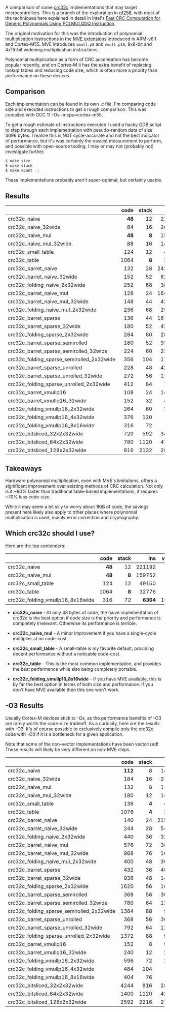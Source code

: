 
A comparison of some [crc32c][crc] implementations that may target
microcontrollers. This is a branch of the exploration in [gf256][gf256],
with most of the techniques here explained in detail in Intel's [Fast CRC
Computation for Generic Polynomials Using PCLMULQDQ Instruction][intel-whitepaper].

The original motivation for this was the introduction of polynomial
multiplication instructions in the [MVE extensions][MVE] introduced in
ARM-v8.1 and Cortex-M55. MVE introduces `vmull.p8` and `vmull.p16`, 8x8-bit
and 4x16-bit widening multiplication instructions.

Polynomial multiplication as a form of CRC acceleration has become popular
recently, and on Cortex-M it has the extra benefit of replacing lookup tables
and reducing code size, which is often more a priority than performance on
these devices.

## Comparison

Each implementation can be found in its own .c file. I'm comparing code size
and executed instructions to get a rough comparison. This was compiled with
GCC 11 -Os -mcpu=cortex-m55.

To get a rough estimate of instructions executed I used a hacky GDB script
to step through each implementation with pseudo-random data of size 4096 bytes.
I realize this is NOT cycle-accurate and not the best indicator of performance,
but it's was certainly the easiest measurement to perform, and possible with
open-source tooling. I may or may not (probably not) investigate further.

``` bash
$ make size
$ make stack
$ make count -j
```

These implementations probably aren't super-optimal, but certainly usable.

## Results

|                                            |     code  |    stack  |      ins  |     vmul  |   vector  |      mul  |    ld/st  |   branch  |    other  |
|:-------------------------------------------|----------:|----------:|----------:|----------:|----------:|----------:|----------:|----------:|----------:|
| crc32c_naive                               |     **48**|       12  |   221192  |      **0**|      **0**|      **0**|     4099  |    36865  |   180228  |
| crc32c_naive_32wide                        |       84  |       16  |   209928  |      **0**|      **0**|      **0**|     1027  |    35841  |   173060  |
| crc32c_naive_mul                           |     **48**|      **8**|   159752  |      **0**|      **0**|    32768  |     4099  |    36865  |    86020  |
| crc32c_naive_mul_32wide                    |       88  |       16  |   145416  |      **0**|      **0**|    32768  |     1027  |    35841  |    75780  |
| crc32c_small_table                         |      124  |       12  |    49160  |      **0**|      **0**|      **0**|    12291  |     4097  |    32772  |
| crc32c_table                               |     1064  |      **8**|    32776  |      **0**|      **0**|      **0**|     8195  |     4097  |    20484  |
| crc32c_barret_naive                        |      132  |       28  |  2424842  |      **0**|      **0**|      **0**|     4099  |   266241  |  2154502  |
| crc32c_barret_naive_32wide                 |      152  |       52  |   622603  |      **0**|      **0**|      **0**|     5123  |    68609  |   548871  |
| crc32c_folding_naive_2x32wide              |      252  |       68  |   383740  |      **0**|      **0**|      **0**|     4104  |    67207  |   312429  |
| crc32c_barret_naive_mul                    |      128  |       24  |  1646602  |      **0**|      **0**|   262144  |     4099  |   266241  |  1114118  |
| crc32c_barret_naive_mul_32wide             |      148  |       44  |   428043  |      **0**|      **0**|    65536  |     5123  |    68609  |   288775  |
| crc32c_folding_naive_mul_2x32wide          |      236  |       68  |   252412  |      **0**|      **0**|    32832  |     4104  |    34375  |   181101  |
| crc32c_barret_sparse                       |      136  |       44  |  1679370  |      **0**|      **0**|   131072  |    20483  |   167937  |  1359878  |
| crc32c_barret_sparse_32wide                |      180  |       52  |   423947  |      **0**|      **0**|    32768  |     5123  |    44033  |   342023  |
| crc32c_folding_sparse_2x32wide             |      284  |       80  |   283192  |      **0**|      **0**|    16416  |     4104  |    22063  |   240609  |
| crc32c_barret_sparse_semirolled            |      180  |       52  |   933898  |      **0**|      **0**|   131072  |    20483  |    36865  |   745478  |
| crc32c_barret_sparse_semirolled_32wide     |      224  |       60  |   237579  |      **0**|      **0**|    32768  |     5123  |    11265  |   188423  |
| crc32c_folding_sparse_semirolled_2x32wide  |      356  |      104  |   177514  |      **0**|      **0**|    16416  |    22572  |     5647  |   132879  |
| crc32c_barret_sparse_unrolled              |      228  |       48  |   425994  |      **0**|      **0**|   131072  |    20483  |     4097  |   270342  |
| crc32c_barret_sparse_unrolled_32wide       |      272  |       56  |   110603  |      **0**|      **0**|    32768  |     5123  |     3073  |    69639  |
| crc32c_folding_sparse_unrolled_2x32wide    |      412  |       84  |    77992  |      **0**|      **0**|    16416  |     4104  |     1543  |    55929  |
| crc32c_barret_vmullp16                     |      108  |       24  |   147466  |     8192  |    57344  |      **0**|     4099  |     4097  |    73734  |
| crc32c_barret_vmullp16_32wide              |      152  |       32  |    40971  |     2048  |    14336  |      **0**|     1027  |     3073  |    20487  |
| crc32c_folding_vmullp16_2x32wide           |      264  |       60  |    34900  |     1026  |    10260  |      **0**|     3595  |     1543  |    18476  |
| crc32c_folding_vmullp16_4x32wide           |      376  |      120  |     8152  |     1028  |     1885  |      **0**|     1034  |    **783**|     3422  |
| crc32c_folding_vmullp16_8x16wide           |      316  |       72  |   **6364**|     1028  |     1886  |      **0**|    **266**|    **783**|   **2401**|
| crc32c_bitsliced_32x2x32wide               |      720  |      592  |   349726  |       66  |      660  |      **0**|    83330  |    51724  |   213946  |
| crc32c_bitsliced_64x2x32wide               |      780  |     1120  |   471760  |      130  |     1300  |      **0**|   131942  |    46076  |   292312  |
| crc32c_bitsliced_128x2x32wide              |      816  |     2132  |   283967  |      258  |    34581  |      **0**|    42662  |    22372  |   184094  |

## Takeaways

Hardware polynomial multiplication, even with MVE's limitations, offers a
significant improvement over existing methods of CRC calculation. Not only
is it ~80% faster than traditional table-based implementations, it requires
~70% less code-size.

While it may seem a bit silly to worry about 1KiB of code, the savings present here
likely also apply to other places where polynomial multiplication is used, mainly
error correction and cryptography.

## Which crc32c should I use?

Here are the top contenders:

|                                            |     code  |    stack  |      ins  |     vmul  |   vector  |      mul  |    ld/st  |   branch  |    other  |
|:-------------------------------------------|----------:|----------:|----------:|----------:|----------:|----------:|----------:|----------:|----------:|
| crc32c_naive                               |     **48**|       12  |   221192  |      **0**|      **0**|      **0**|     4099  |    36865  |   180228  |
| crc32c_naive_mul                           |     **48**|      **8**|   159752  |      **0**|      **0**|    32768  |     4099  |    36865  |    86020  |
| crc32c_small_table                         |      124  |       12  |    49160  |      **0**|      **0**|      **0**|    12291  |     4097  |    32772  |
| crc32c_table                               |     1064  |      **8**|    32776  |      **0**|      **0**|      **0**|     8195  |     4097  |    20484  |
| crc32c_folding_vmullp16_8x16wide           |      316  |       72  |   **6364**|     1028  |     1886  |      **0**|    **266**|    **783**|   **2401**|

- **crc32c_naive** - At only 48 bytes of code, the naive implementation of
  crc32c is the best option if code size is the priority and performance is
  completely irrelevant. Otherwise its performance is terrible.

- **crc32c_naive_mul** - A minor improvement if you have a single-cycle
  multiplier at no code-cost.

- **crc32c_small_table** - A small-table is my favorite default, providing
  decent performance without a noticable code-cost.

- **crc32c_table** - This is the most common implementation, and provides the
  best performance while also being completely portable.

- **crc32c_folding_vmullp16_8x16wide** - If you have MVE available, this is
  by far the best option in terms of both size and performance. If you don't
  have MVE available then this one won't work.

## -O3 Results

Usually Cortex-M devices stick to -Os, as the performance benefits of -O3 are
rarely worth the code-size tradeoff. As a curiosity, here are the results
with -O3. It's of course possible to exclusively compile only the crc32c code
with -O3 if it is a bottleneck for a given application.

Note that some of the non-vector implementations have been vectorized! These
results will likely be very different on non-MVE chips.

|                                            |     code  |    stack  |      ins  |     vmul  |   vector  |      mul  |    ld/st  |   branch  |    other  |
|:-------------------------------------------|----------:|----------:|----------:|----------:|----------:|----------:|----------:|----------:|----------:|
| crc32c_naive                               |    **112**|        8  |   147465  |      **0**|      **0**|      **0**|     4099  |     4097  |   139269  |
| crc32c_naive_32wide                        |      184  |       16  |   274440  |      **0**|      **0**|      **0**|     1027  |    35841  |   237572  |
| crc32c_naive_mul                           |      132  |        8  |   110600  |      **0**|      **0**|    32768  |     4099  |     4096  |    69637  |
| crc32c_naive_mul_32wide                    |      180  |       12  |   144392  |      **0**|      **0**|    32768  |     1027  |    35841  |    74756  |
| crc32c_small_table                         |      136  |      **4**|    40968  |      **0**|      **0**|      **0**|    12291  |     4096  |    24581  |
| crc32c_table                               |     1076  |      **4**|    24584  |      **0**|      **0**|      **0**|     8195  |     4096  |    12293  |
| crc32c_barret_naive                        |      140  |       24  |  2158604  |      **0**|      **0**|      **0**|     4100  |   266241  |  1888263  |
| crc32c_barret_naive_32wide                 |      244  |       28  |   542731  |      **0**|      **0**|      **0**|     1027  |    68609  |   473095  |
| crc32c_folding_naive_2x32wide              |      440  |       36  |   324079  |      **0**|      **0**|      **0**|    33858  |    66567  |   223654  |
| crc32c_barret_naive_mul                    |      576  |       72  |   380944  |    65536  |   163840  |      **0**|   102410  |     4097  |    45061  |
| crc32c_barret_naive_mul_32wide             |      968  |       76  |   103438  |    16384  |    40960  |      **0**|    27656  |     1025  |    17413  |
| crc32c_folding_naive_mul_2x32wide          |      400  |       48  |   309546  |      **0**|      **0**|    32832  |    35272  |    33863  |   207579  |
| crc32c_barret_sparse                       |      432  |       36  |   405516  |      **0**|      **0**|    65536  |     8198  |     4097  |   327685  |
| crc32c_barret_sparse_32wide                |      936  |       48  |   145425  |      **0**|      **0**|    20480  |     4104  |     1025  |   119816  |
| crc32c_folding_sparse_2x32wide             |     1620  |       56  |   105068  |      **0**|      **0**|    16416  |    13336  |     1029  |    74287  |
| crc32c_barret_sparse_semirolled            |      368  |       56  |   368654  |      **0**|      **0**|    65536  |    49158  |     4097  |   249863  |
| crc32c_barret_sparse_semirolled_32wide     |      780  |       64  |   123920  |      **0**|      **0**|    20480  |    15366  |     2049  |    86025  |
| crc32c_folding_sparse_semirolled_2x32wide  |     1384  |       88  |    96835  |      **0**|      **0**|    16416  |    28160  |     1543  |    50716  |
| crc32c_barret_sparse_unrolled              |      368  |       56  |   368654  |      **0**|      **0**|    65536  |    49158  |     4097  |   249863  |
| crc32c_barret_sparse_unrolled_32wide       |      792  |       64  |   126992  |      **0**|      **0**|    20480  |    17414  |     2049  |    87049  |
| crc32c_folding_sparse_unrolled_2x32wide    |     1372  |       88  |    98876  |      **0**|      **0**|    16416  |    28667  |     1543  |    52250  |
| crc32c_barret_vmullp16                     |      152  |        8  |    94226  |     8192  |    40965  |      **0**|     4100  |     4097  |    36872  |
| crc32c_barret_vmullp16_32wide              |      240  |       12  |    29714  |     2048  |    10244  |      **0**|     1027  |     2049  |    14346  |
| crc32c_folding_vmullp16_2x32wide           |      596  |       72  |    29250  |     1026  |     7196  |      **0**|     6652  |     1031  |    13345  |
| crc32c_folding_vmullp16_4x32wide           |      484  |      104  |     7597  |     1028  |     1865  |      **0**|     1034  |    **783**|     2887  |
| crc32c_folding_vmullp16_8x16wide           |      404  |       76  |   **5807**|     1028  |     1866  |      **0**|    **266**|    **783**|   **1864**|
| crc32c_bitsliced_32x2x32wide               |     4244  |      816  |   289306  |       66  |     5748  |      **0**|    54337  |    36028  |   193127  |
| crc32c_bitsliced_64x2x32wide               |     1400  |     1120  |   427416  |      130  |     1110  |      **0**|    88331  |    45976  |   291869  |
| crc32c_bitsliced_128x2x32wide              |     2592  |     2216  |   279884  |      258  |    34250  |      **0**|    44744  |    20666  |   179966  |



[crc]: https://en.wikipedia.org/wiki/Cyclic_redundancy_check
[gf256]: https://docs.rs/gf256/latest/gf256/crc/index.html
[intel-whitepaper]: https://www.intel.com/content/dam/www/public/us/en/documents/white-papers/fast-crc-computation-generic-polynomials-pclmulqdq-paper.pdf
[MVE]: https://www.arm.com/technologies/helium
